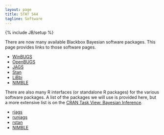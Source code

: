 ```yaml
---
layout: page
title: STAT 544
tagline: Software
---
```

{% include JB/setup %}

There are now many available Blackbox Bayesian software packages. 
This page provides links to those software pages.

- [WinBUGS](http://www.mrc-bsu.cam.ac.uk/software/bugs/the-bugs-project-winbugs/)
- [OpenBUGS](http://www.openbugs.net/w/FrontPage)
- [JAGS](http://mcmc-jags.sourceforge.net/)
- [Stan](http://mc-stan.org/)
- [LiBbi](http://libbi.org/)
- [NIMBLE](https://r-nimble.org/)

There are also many R interfaces (or standalone R packages) for the various 
software packages. A list of the packages we will use is provided here, but a 
more extensive list is on the 
[CRAN Task View: Bayesian Inference](https://cran.r-project.org/web/views/Bayesian.html). 

- [rjags](https://cran.r-project.org/web/packages/rjags/index.html)
- [runjags](https://cran.r-project.org/web/packages/runjags/index.html)
- [rstan](http://mc-stan.org/interfaces/rstan.html)
- [NIMBLE](https://r-nimble.org/download)

